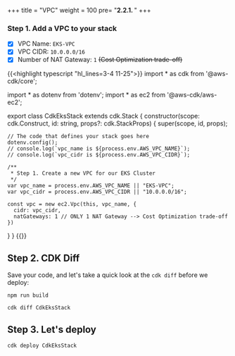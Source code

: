 +++
title = "VPC"
weight = 100
pre= "<b>2.2.1. </b>"
+++

### Step 1. Add a VPC to your stack

* [x] VPC Name: `EKS-VPC`
* [x] VPC CIDR: `10.0.0.0/16`
* [x] Number of NAT Gateway: `1` ~~(Cost Optimization trade-off)~~

{{<highlight typescript "hl_lines=3-4 11-25">}}
import * as cdk from '@aws-cdk/core';

import * as dotenv from 'dotenv';
import * as ec2 from '@aws-cdk/aws-ec2';


export class CdkEksStack extends cdk.Stack {
  constructor(scope: cdk.Construct, id: string, props?: cdk.StackProps) {
    super(scope, id, props);

    // The code that defines your stack goes here
    dotenv.config();
    // console.log(`vpc_name is ${process.env.AWS_VPC_NAME}`);
    // console.log(`vpc_cidr is ${process.env.AWS_VPC_CIDR}`);

    /**
     * Step 1. Create a new VPC for our EKS Cluster
     */  
    var vpc_name = process.env.AWS_VPC_NAME || "EKS-VPC";
    var vpc_cidr = process.env.AWS_VPC_CIDR || "10.0.0.0/16";

    const vpc = new ec2.Vpc(this, vpc_name, {
      cidr: vpc_cidr,
      natGateways: 1 // ONLY 1 NAT Gateway --> Cost Optimization trade-off
    })

  }
}
{{</highlight>}}


## Step 2. CDK Diff

Save your code, and let's take a quick look at the `cdk diff` before we deploy:

```
npm run build

cdk diff CdkEksStack
```


## Step 3. Let's deploy

```
cdk deploy CdkEksStack
```
